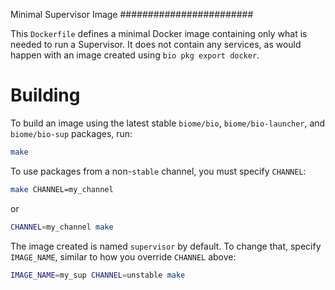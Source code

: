 Minimal Supervisor Image
########################

This `Dockerfile` defines a minimal Docker image containing only what
is needed to run a Supervisor. It does not contain any services, as
would happen with an image created using `bio pkg export docker`.

# Building

To build an image using the latest stable `biome/bio`,
`biome/bio-launcher`, and `biome/bio-sup` packages, run:

```sh
make
```

To use packages from a non-`stable` channel, you must specify `CHANNEL`:

```sh
make CHANNEL=my_channel
```

or

```sh
CHANNEL=my_channel make
```

The image created is named `supervisor` by default. To change that,
specify `IMAGE_NAME`, similar to how you override `CHANNEL` above:

```sh
IMAGE_NAME=my_sup CHANNEL=unstable make
```
